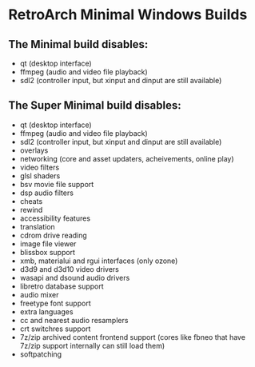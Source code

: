 # RetroArch Minimal Windows Builds

## The Minimal build disables:
- qt (desktop interface)
- ffmpeg (audio and video file playback) 
- sdl2 (controller input, but xinput and dinput are still available)

## The Super Minimal build disables:
- qt (desktop interface)
- ffmpeg (audio and video file playback) 
- sdl2 (controller input, but xinput and dinput are still available)
- overlays
- networking (core and asset updaters, acheivements, online play)
- video filters
- glsl shaders
- bsv movie file support
- dsp audio filters
- cheats
- rewind
- accessibility features
- translation
- cdrom drive reading
- image file viewer
- blissbox support
- xmb, materialui and rgui interfaces (only ozone)
- d3d9 and d3d10 video drivers
- wasapi and dsound audio drivers
- libretro database support
- audio mixer
- freetype font support
- extra languages
- cc and nearest audio resamplers
- crt switchres support
- 7z/zip archived content frontend support (cores like fbneo that have 7z/zip support internally can still load them)
- softpatching
